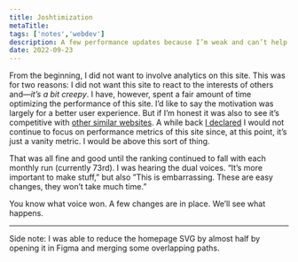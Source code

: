 ```yaml
---
title: Joshtimization 
metaTitle: 
tags: ['notes','webdev']
description: A few performance updates because I’m weak and can’t help myself.
date: 2022-09-23
---
```

From the beginning, I did not want to involve analytics on this site. This was for two reasons:  I did not want this site to react to the interests of others and—*it’s a bit creepy*. I have, however, spent a fair amount of time optimizing the performance of this site. I’d like to say the motivation was largely for a better user experience. But if I’m honest it was also to see it’s competitive with [other similar websites](https://www.11ty.dev/speedlify/#site-953e66da). A while back [I declared](/notes/2022/not-so-fast/) I would not continue to focus on performance metrics of this site since, at this point, it’s just a vanity metric. I would be above this sort of thing.

That was all fine and good until the ranking continued to fall with each monthly run (currently 73rd). I was hearing the dual voices. “It’s more important to make stuff,” but also ”This is embarrassing. These are easy changes, they won’t take much time.” 

You know what voice won. A few changes are in place. We’ll see what happens.

---

Side note: I was able to reduce the homepage SVG by almost half by opening it in Figma and merging some overlapping paths. 